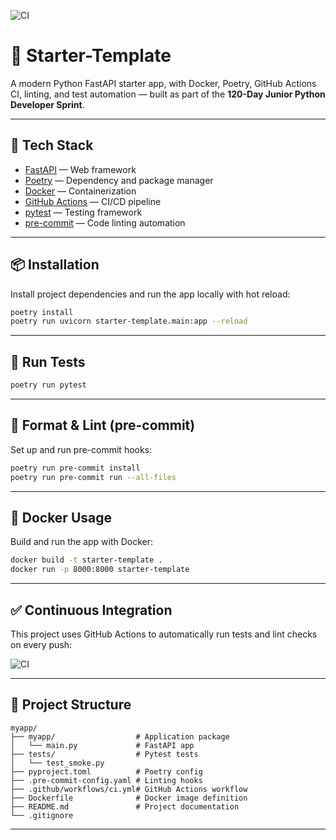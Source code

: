 
![CI](https://github.com/JPdev6/myapp/actions/workflows/ci.yml/badge.svg)

# 🚀 Starter-Template

A modern Python FastAPI starter app, with Docker, Poetry, GitHub Actions CI, linting, and test automation — built as part of the **120-Day Junior Python Developer Sprint**.

---

## 🧰 Tech Stack

- [FastAPI](https://fastapi.tiangolo.com/) — Web framework  
- [Poetry](https://python-poetry.org/) — Dependency and package manager  
- [Docker](https://www.docker.com/) — Containerization  
- [GitHub Actions](https://github.com/features/actions) — CI/CD pipeline  
- [pytest](https://docs.pytest.org/) — Testing framework  
- [pre-commit](https://pre-commit.com/) — Code linting automation  

---

## 📦 Installation

Install project dependencies and run the app locally with hot reload:

```bash
poetry install
poetry run uvicorn starter-template.main:app --reload
```

---

## 🧪 Run Tests

```bash
poetry run pytest
```

---

## 🧹 Format & Lint (pre-commit)

Set up and run pre-commit hooks:

```bash
poetry run pre-commit install
poetry run pre-commit run --all-files
```

---

## 🐳 Docker Usage

Build and run the app with Docker:

```bash
docker build -t starter-template .
docker run -p 8000:8000 starter-template
```

---

## ✅ Continuous Integration

This project uses GitHub Actions to automatically run tests and lint checks on every push:

![CI](https://github.com/JPdev6/myapp/actions/workflows/ci.yml/badge.svg)

---

## 📁 Project Structure

```
myapp/
├── myapp/                  # Application package
│   └── main.py             # FastAPI app
├── tests/                  # Pytest tests
│   └── test_smoke.py
├── pyproject.toml          # Poetry config
├── .pre-commit-config.yaml # Linting hooks
├── .github/workflows/ci.yml# GitHub Actions workflow
├── Dockerfile              # Docker image definition
├── README.md               # Project documentation
└── .gitignore
```

---
